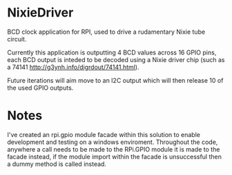 # NixieDriver
BCD clock application for RPI, used to drive a rudamentary Nixie tube circuit.

Currently this application is outputting 4 BCD values across 16 GPIO pins, each BCD output is inteded to be decoded using a Nixie driver chip (such as a 74141 http://g3ynh.info/digrdout/74141.html).

Future iterations will aim move to an I2C output which will then release 10 of the used GPIO outputs.

# Notes
I've created an rpi.gpio module facade within this solution to enable development and testing on a windows enviroment. Throughout the code, anywhere a call needs to be made to the RPi.GPIO module it is made to the facade instead, if the module import within the facade is unsuccessful then a dummy method is called instead.
